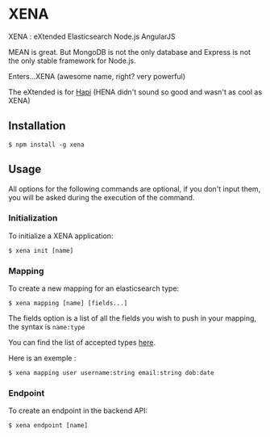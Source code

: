 # XENA

XENA : eXtended Elasticsearch Node.js AngularJS

MEAN is great. But MongoDB is not the only database and Express is not the only stable framework for Node.js.

Enters...XENA (awesome name, right? very powerful)

The eXtended is for [Hapi](http://hapijs.com/) (HENA didn't sound so good and wasn't as cool as XENA)

## Installation

```shell
$ npm install -g xena
```

## Usage

All options for the following commands are optional, if you don't input them, you will be asked during the execution of the command.

### Initialization

To initialize a XENA application:
```shell
$ xena init [name]
```
### Mapping

To create a new mapping for an elasticsearch type:
```shell
$ xena mapping [name] [fields...]
```

The fields option is a list of all the fields you wish to push in your mapping, the syntax is `name:type`

You can find the list of accepted types [here](https://www.elastic.co/guide/en/elasticsearch/reference/current/mapping-types.html).

Here is an exemple :
```shell
$ xena mapping user username:string email:string dob:date
```

### Endpoint

To create an endpoint in the backend API:
```shell
$ xena endpoint [name]
```
